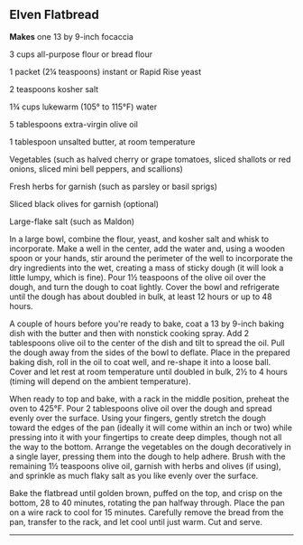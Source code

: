 ﻿## Elven Flatbread

**Makes** one 13 by 9-inch focaccia

3 cups all-purpose flour or bread flour

1 packet (2¼ teaspoons) instant or Rapid Rise yeast

2 teaspoons kosher salt

1¾ cups lukewarm (105° to 115°F) water

5 tablespoons extra-virgin olive oil

1 tablespoon unsalted butter, at room temperature

Vegetables (such as halved cherry or grape tomatoes, sliced shallots or red onions, sliced mini bell peppers, and scallions)

Fresh herbs for garnish (such as parsley or basil sprigs)

Sliced black olives for garnish (optional)

Large-flake salt (such as Maldon)

In a large bowl, combine the flour, yeast, and kosher salt and whisk to incorporate. Make a well in the center, add the water and, using a wooden spoon or your hands, stir around the perimeter of the well to incorporate the dry ingredients into the wet, creating a mass of sticky dough (it will look a little lumpy, which is fine). Pour 1½ teaspoons of the olive oil over the dough, and turn the dough to coat lightly. Cover the bowl and refrigerate until the dough has about doubled in bulk, at least 12 hours or up to 48 hours.

A couple of hours before you're ready to bake, coat a 13 by 9-inch baking dish with the butter and then with nonstick cooking spray. Add 2 tablespoons olive oil to the center of the dish and tilt to spread the oil. Pull the dough away from the sides of the bowl to deflate. Place in the prepared baking dish, roll in the oil to coat well, and re-shape it into a loose ball. Cover and let rest at room temperature until doubled in bulk, 2½ to 4 hours (timing will depend on the ambient temperature).

When ready to top and bake, with a rack in the middle position, preheat the oven to 425°F. Pour 2 tablespoons olive oil over the dough and spread evenly over the surface. Using your fingers, gently stretch the dough toward the edges of the pan (ideally it will come within an inch or two) while pressing into it with your fingertips to create deep dimples, though not all the way to the bottom. Arrange the vegetables on the dough decoratively in a single layer, pressing them into the dough to help adhere. Brush with the remaining 1½ teaspoons olive oil, garnish with herbs and olives (if using), and sprinkle as much flaky salt as you like evenly over the surface.

Bake the flatbread until golden brown, puffed on the top, and crisp on the bottom, 28 to 40 minutes, rotating the pan halfway through. Place the pan on a wire rack to cool for 15 minutes. Carefully remove the bread from the pan, transfer to the rack, and let cool until just warm. Cut and serve.

---

